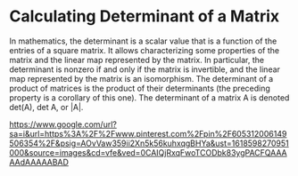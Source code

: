 #                                                         Calculating Determinant of a Matrix

In mathematics, the determinant is a scalar value that is a function of the entries of a square matrix. It allows characterizing some properties of the matrix and the linear map represented by the matrix. In particular, the determinant is nonzero if and only if the matrix is invertible, and the linear map represented by the matrix is an isomorphism. The determinant of a product of matrices is the product of their determinants (the preceding property is a corollary of this one). The determinant of a matrix A is denoted det(A), det A, or |A|.

https://www.google.com/url?sa=i&url=https%3A%2F%2Fwww.pinterest.com%2Fpin%2F605312006149506354%2F&psig=AOvVaw359ii2Xn5k56kuhxqgBHYa&ust=1618598270951000&source=images&cd=vfe&ved=0CAIQjRxqFwoTCODbk83ygPACFQAAAAAdAAAAABAD
